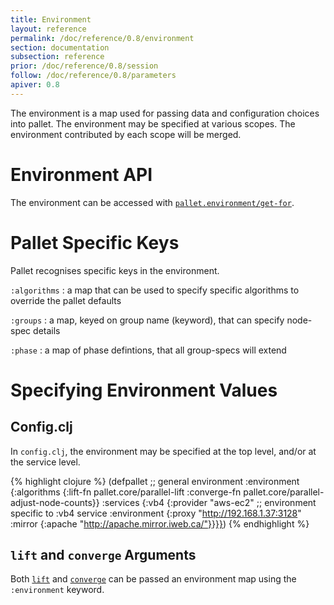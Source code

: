 ```yaml
---
title: Environment
layout: reference
permalink: /doc/reference/0.8/environment
section: documentation
subsection: reference
prior: /doc/reference/0.8/session
follow: /doc/reference/0.8/parameters
apiver: 0.8
---
```


The environment is a map used for passing data and configuration choices into
pallet. The environment may be specified at various scopes.  The environment
contributed by each scope will be merged.

# Environment API

The environment can be accessed with
[`pallet.environment/get-for`](/pallet/api/0.8/pallet.environment.html#var-get-for).

# Pallet Specific Keys

Pallet recognises specific keys in the environment.

`:algorithms`
: a map that can be used to specify specific algorithms to override the pallet
  defaults

`:groups`
: a map, keyed on group name (keyword), that can specify node-spec details

`:phase`
: a map of phase defintions, that all group-specs will extend

# Specifying Environment Values

## Config.clj

In `config.clj`, the environment may be specified at the top level, and/or at
the service level.

{% highlight clojure %}
(defpallet
  ;; general environment
  :environment {:algorithms
                {:lift-fn pallet.core/parallel-lift
                 :converge-fn pallet.core/parallel-adjust-node-counts}}
  :services {:vb4
             {:provider "aws-ec2"
              ;; environment specific to :vb4 service
              :environment
              {:proxy "http://192.168.1.37:3128"
               :mirror {:apache "http://apache.mirror.iweb.ca/"}}}})
{% endhighlight %}

## `lift` and `converge` Arguments

Both [`lift`](/pallet/api/0.8/pallet.api.html#lift) and
[`converge`](/pallet/api/0.8/pallet.api.html#converge) can be passed an
environment map using the `:environment` keyword.
